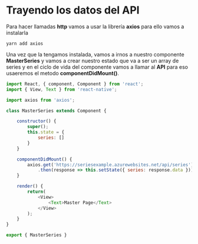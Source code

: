 # Trayendo los datos del API

Para hacer llamadas **http** vamos a usar la librería **axios** para ello vamos a instalarla 

```
yarn add axios
```

Una vez que la tengamos instalada, vamos a irnos a nuestro componente **MasterSeries** y vamos a crear nuestro estado que va a ser un array de series y en el ciclo de vida del componente vamos a llamar al **API** para eso usaeremos el metodo **componentDidMount()**.

```javascript
import React, { component, Component } from 'react';
import { View, Text } from 'react-native';

import axios from 'axios';

class MasterSeries extends Component {

    constructor() {
        super();
        this.state = {
            series: []
        }
    }

    componentDidMount() {
        axios.get('https://seriesexample.azurewebsites.net/api/series')
            .then(response => this.setState({ series: response.data }));
    }

    render() {
        return(
            <View>
                <Text>Master Page</Text>
            </View>
        );
    }
}

export { MasterSeries }
```